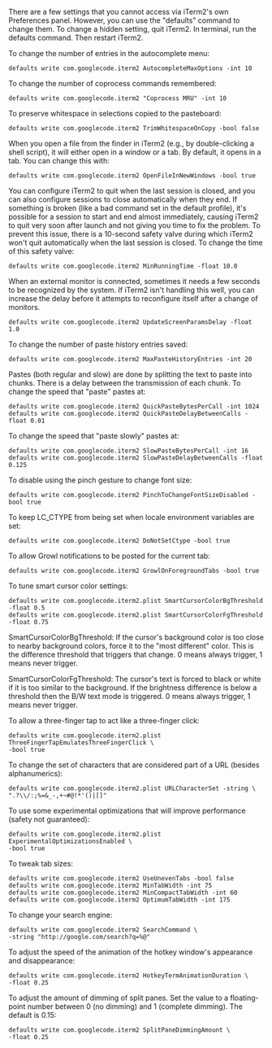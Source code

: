 There are a few settings that you cannot access via iTerm2's own Preferences panel. However, you can use the "defaults" command to change them. To change a hidden setting, quit iTerm2. In terminal, run the defaults command. Then restart iTerm2.

To change the number of entries in the autocomplete menu:

    defaults write com.googlecode.iterm2 AutocompleteMaxOptions -int 10

To change the number of coprocess commands remembered:

    defaults write com.googlecode.iterm2 "Coprocess MRU" -int 10

To preserve whitespace in selections copied to the pasteboard:

    defaults write com.googlecode.iterm2 TrimWhitespaceOnCopy -bool false

When you open a file from the finder in iTerm2 (e.g., by double-clicking a shell script), it will either open in a window or a tab. By default, it opens in a tab. You can change this with:

    defaults write com.googlecode.iterm2 OpenFileInNewWindows -bool true

You can configure iTerm2 to quit when the last session is closed, and you can also configure sessions to close automatically when they end. If something is broken (like a bad command set in the default profile), it's possible for a session to start and end almost immediately, causing iTerm2 to quit very soon after launch and not giving you time to fix the problem. To prevent this issue, there is a 10-second safety valve during which iTerm2 won't quit automatically when the last session is closed. To change the time of this safety valve:

    defaults write com.googlecode.iterm2 MinRunningTime -float 10.0

When an external monitor is connected, sometimes it needs a few seconds to be recognized by the system. If iTerm2 isn't handling this well, you can increase the delay before it attempts to reconfigure itself after a change of monitors.

    defaults write com.googlecode.iterm2 UpdateScreenParamsDelay -float 1.0

To change the number of paste history entries saved:

    defaults write com.googlecode.iterm2 MaxPasteHistoryEntries -int 20

Pastes (both regular and slow) are done by splitting the text to paste into chunks. There is a delay between the transmission of each chunk. To change the speed that "paste" pastes at:

    defaults write com.googlecode.iterm2 QuickPasteBytesPerCall -int 1024
    defaults write com.googlecode.iterm2 QuickPasteDelayBetweenCalls -float 0.01

To change the speed that "paste slowly" pastes at:

    defaults write com.googlecode.iterm2 SlowPasteBytesPerCall -int 16 
    defaults write com.googlecode.iterm2 SlowPasteDelayBetweenCalls -float 0.125

To disable using the pinch gesture to change font size:

    defaults write com.googlecode.iterm2 PinchToChangeFontSizeDisabled -bool true

To keep LC_CTYPE from being set when locale environment variables are set:

    defaults write com.googlecode.iterm2 DoNotSetCtype -bool true

To allow Growl notifications to be posted for the current tab:

    defaults write com.googlecode.iterm2 GrowlOnForegroundTabs -bool true

To tune smart cursor color settings:

    defaults write com.googlecode.iterm2.plist SmartCursorColorBgThreshold -float 0.5 
    defaults write com.googlecode.iterm2.plist SmartCursorColorFgThreshold -float 0.75

SmartCursorColorBgThreshold: If the cursor's background color is too close to nearby background colors, force it to the "most different" color. This is the difference threshold that triggers that change. 0 means always trigger, 1 means never trigger.

SmartCursorColorFgThreshold: The cursor's text is forced to black or white if it is too similar to the background. If the brightness difference is below a threshold then the B/W text mode is triggered. 0 means always trigger, 1 means never trigger.

To allow a three-finger tap to act like a three-finger click:

    defaults write com.googlecode.iterm2.plist ThreeFingerTapEmulatesThreeFingerClick \
    -bool true

To change the set of characters that are considered part of a URL (besides alphanumerics):

    defaults write com.googlecode.iterm2.plist URLCharacterSet -string \
    ".?\\/:;%=&_-,+~#@!*'()|[]"

To use some experimental optimizations that will improve performance (safety not guaranteed):

    defaults write com.googlecode.iterm2.plist ExperimentalOptimizationsEnabled \
    -bool true

To tweak tab sizes:

    defaults write com.googlecode.iterm2 UseUnevenTabs -bool false 
    defaults write com.googlecode.iterm2 MinTabWidth -int 75 
    defaults write com.googlecode.iterm2 MinCompactTabWidth -int 60 
    defaults write com.googlecode.iterm2 OptimumTabWidth -int 175 

To change your search engine:

    defaults write com.googlecode.iterm2 SearchCommand \
    -string "http://google.com/search?q=%@"

To adjust the speed of the animation of the hotkey window's appearance and disappearance:

    defaults write com.googlecode.iterm2 HotkeyTermAnimationDuration \ 
    -float 0.25

To adjust the amount of dimming of split panes. Set the value to a floating-point number between 0 (no dimming) and 1 (complete dimming). The default is 0.15:

    defaults write com.googlecode.iterm2 SplitPaneDimmingAmount \ 
    -float 0.25
